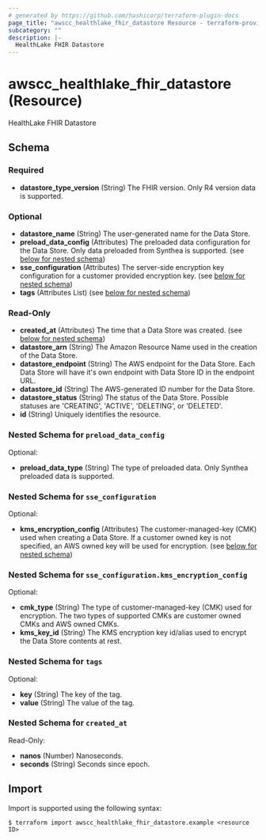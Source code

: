 ```yaml
---
# generated by https://github.com/hashicorp/terraform-plugin-docs
page_title: "awscc_healthlake_fhir_datastore Resource - terraform-provider-awscc"
subcategory: ""
description: |-
  HealthLake FHIR Datastore
---
```


# awscc_healthlake_fhir_datastore (Resource)

HealthLake FHIR Datastore



<!-- schema generated by tfplugindocs -->
## Schema

### Required

- **datastore_type_version** (String) The FHIR version. Only R4 version data is supported.

### Optional

- **datastore_name** (String) The user-generated name for the Data Store.
- **preload_data_config** (Attributes) The preloaded data configuration for the Data Store. Only data preloaded from Synthea is supported. (see [below for nested schema](#nestedatt--preload_data_config))
- **sse_configuration** (Attributes) The server-side encryption key configuration for a customer provided encryption key. (see [below for nested schema](#nestedatt--sse_configuration))
- **tags** (Attributes List) (see [below for nested schema](#nestedatt--tags))

### Read-Only

- **created_at** (Attributes) The time that a Data Store was created. (see [below for nested schema](#nestedatt--created_at))
- **datastore_arn** (String) The Amazon Resource Name used in the creation of the Data Store.
- **datastore_endpoint** (String) The AWS endpoint for the Data Store. Each Data Store will have it's own endpoint with Data Store ID in the endpoint URL.
- **datastore_id** (String) The AWS-generated ID number for the Data Store.
- **datastore_status** (String) The status of the Data Store. Possible statuses are 'CREATING', 'ACTIVE', 'DELETING', or 'DELETED'.
- **id** (String) Uniquely identifies the resource.

<a id="nestedatt--preload_data_config"></a>
### Nested Schema for `preload_data_config`

Optional:

- **preload_data_type** (String) The type of preloaded data. Only Synthea preloaded data is supported.


<a id="nestedatt--sse_configuration"></a>
### Nested Schema for `sse_configuration`

Optional:

- **kms_encryption_config** (Attributes) The customer-managed-key (CMK) used when creating a Data Store. If a customer owned key is not specified, an AWS owned key will be used for encryption. (see [below for nested schema](#nestedatt--sse_configuration--kms_encryption_config))

<a id="nestedatt--sse_configuration--kms_encryption_config"></a>
### Nested Schema for `sse_configuration.kms_encryption_config`

Optional:

- **cmk_type** (String) The type of customer-managed-key (CMK) used for encryption. The two types of supported CMKs are customer owned CMKs and AWS owned CMKs.
- **kms_key_id** (String) The KMS encryption key id/alias used to encrypt the Data Store contents at rest.



<a id="nestedatt--tags"></a>
### Nested Schema for `tags`

Optional:

- **key** (String) The key of the tag.
- **value** (String) The value of the tag.


<a id="nestedatt--created_at"></a>
### Nested Schema for `created_at`

Read-Only:

- **nanos** (Number) Nanoseconds.
- **seconds** (String) Seconds since epoch.

## Import

Import is supported using the following syntax:

```shell
$ terraform import awscc_healthlake_fhir_datastore.example <resource ID>
```
